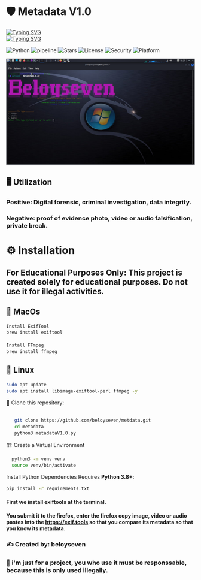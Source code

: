 # 🛡️ Metadata V1.0

[![Typing SVG](https://readme-typing-svg.herokuapp.com?font=Fira+Code&pause=1000&color=1E46FF&width=435&lines=Hello%2C+my+name+is+beloyseven)](https://git.io/typing-svg)
<br>
[![Typing SVG](https://readme-typing-svg.herokuapp.com?font=Fira+Code&pause=1000&color=1E46FF&width=435&lines=I+am+a+Engineering+Informatics+student)](https://git.io/typing-svg)


   ![Python](https://img.shields.io/badge/Python-3.8+-blue?logo=python)
   ![pipeline](https://img.shields.io/badge/pipeline-passed-brightgreen)
   ![Stars](https://img.shields.io/github/stars/beloyseven?style=social)
   ![License](https://img.shields.io/badge/license-MIT-blue)
   ![Security](https://img.shields.io/badge/Security-Military--Grade-red)
   ![Platform](https://img.shields.io/badge/Platform-Windows%20%7C%20Linux%20%7C%20macOS-lightgrey)
   
   

   
   ![My Photo](./photo.png)

   ## 🖥️ Utilization 
### Positive: Digital forensic, criminal investigation, data integrity. 
### Negative: proof of evidence photo, video or audio falsification, private break.

   


 # ⚙️  Installation
 ## For Educational Purposes Only: This project is created solely for educational purposes. Do not use it for illegal activities.
 
## 🍏 MacOs
```bash
Install ExifTool
brew install exiftool

Install FFmpeg
brew install ffmpeg
```
## 🐧 Linux
```bash
sudo apt update
sudo apt install libimage-exiftool-perl ffmpeg -y
```
 📂 Clone this repository:
 ```bash

    git clone https://github.com/beloyseven/metdata.git 
    cd metadata
    python3 metadataV1.0.py
```

🏗️ Create a Virtual Environment
```bash
  python3 -m venv venv
  source venv/bin/activate
```

Install Python Dependencies
Requires **Python 3.8+**:
```bash
pip install -r requirements.txt
```

    
  #### First we install exiftools at the terminal.
 
  #### You submit it to the firefox, enter the firefox copy image, video or audio pastes into the https://exif.tools so that you compare its metadata so that you know its metadata.
    
### ✍️ Created by: beloyseven

### 🚨 i'm just for a project, you who use it must be responssable, because this is only used illegally.



     
